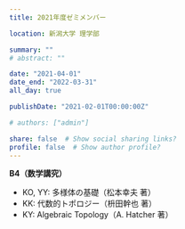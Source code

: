 ```yaml
---
title: 2021年度ゼミメンバー

location: 新潟大学 理学部

summary: ""
# abstract: ""

date: "2021-04-01"
date_end: "2022-03-31"
all_day: true

publishDate: "2021-02-01T00:00:00Z"

# authors: ["admin"]

share: false  # Show social sharing links?
profile: false  # Show author profile?
---
```

**B4（数学講究）**
- KO, YY: 多様体の基礎（松本幸夫 著）
- KK: 代数的トポロジー（枡田幹也 著）
- KY: Algebraic Topology（A. Hatcher 著）
